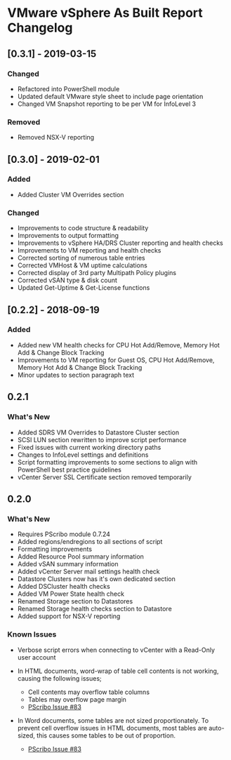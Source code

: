 # VMware vSphere As Built Report Changelog

## [0.3.1] - 2019-03-15
### Changed
- Refactored into PowerShell module
- Updated default VMware style sheet to include page orientation
- Changed VM Snapshot reporting to be per VM for InfoLevel 3
### Removed
- Removed NSX-V reporting

## [0.3.0] - 2019-02-01
### Added
- Added Cluster VM Overrides section

### Changed
- Improvements to code structure & readability
- Improvements to output formatting
- Improvements to vSphere HA/DRS Cluster reporting and health checks
- Improvements to VM reporting and health checks
- Corrected sorting of numerous table entries
- Corrected VMHost & VM uptime calculations
- Corrected display of 3rd party Multipath Policy plugins
- Corrected vSAN type & disk count
- Updated Get-Uptime & Get-License functions

## [0.2.2] - 2018-09-19
### Added
- Added new VM health checks for CPU Hot Add/Remove, Memory Hot Add & Change Block Tracking
- Improvements to VM reporting for Guest OS, CPU Hot Add/Remove, Memory Hot Add & Change Block Tracking
- Minor updates to section paragraph text

## 0.2.1
### What's New
- Added SDRS VM Overrides to Datastore Cluster section
- SCSI LUN section rewritten to improve script performance
- Fixed issues with current working directory paths
- Changes to InfoLevel settings and definitions
- Script formatting improvements to some sections to align with PowerShell best practice guidelines
- vCenter Server SSL Certificate section removed temporarily   

## 0.2.0
### What's New
- Requires PScribo module 0.7.24
- Added regions/endregions to all sections of script
- Formatting improvements
- Added Resource Pool summary information
- Added vSAN summary information
- Added vCenter Server mail settings health check
- Datastore Clusters now has it's own dedicated section
- Added DSCluster health checks
- Added VM Power State health check
- Renamed Storage section to Datastores
- Renamed Storage health checks section to Datastore
- Added support for NSX-V reporting

### Known Issues
- Verbose script errors when connecting to vCenter with a Read-Only user account

- In HTML documents, word-wrap of table cell contents is not working, causing the following issues;
  - Cell contents may overflow table columns
  - Tables may overflow page margin
  - [PScribo Issue #83](https://github.com/iainbrighton/PScribo/issues/83)

- In Word documents, some tables are not sized proportionately. To prevent cell overflow issues in HTML documents, most tables are auto-sized, this causes some tables to be out of proportion.
    
    - [PScribo Issue #83](https://github.com/iainbrighton/PScribo/issues/83)
